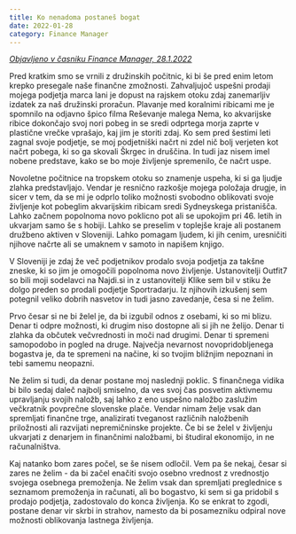 ```yaml
---
title: Ko nenadoma postaneš bogat
date: 2022-01-28
category: Finance Manager
---
```


*[Objavljeno v časniku Finance Manager, 28.1.2022](https://manager.finance.si/8985592/Ko-nenadoma-postanes-bogat)*

Pred kratkim smo se vrnili z družinskih počitnic, ki bi še pred enim letom krepko presegale naše finančne zmožnosti. Zahvaljujoč uspešni prodaji mojega podjetja marca lani je dopust na rajskem otoku zdaj zanemarljiv izdatek za naš družinski proračun. Plavanje med koralnimi ribicami me je spomnilo na odjavno špico filma Reševanje malega Nema, ko akvarijske ribice dokončajo svoj nori pobeg in se sredi odprtega morja zaprte v plastične vrečke vprašajo, kaj jim je storiti zdaj. Ko sem pred šestimi leti zagnal svoje podjetje, se moj podjetniški načrt ni zdel nič bolj verjeten kot načrt pobega, ki so ga skovali Škrgec in druščina. In tudi jaz nisem imel nobene predstave, kako se bo moje življenje spremenilo, če načrt uspe.

Novoletne počitnice na tropskem otoku so znamenje uspeha, ki si ga ljudje zlahka predstavljajo. Vendar je resnično razkošje mojega položaja drugje, in sicer v tem, da se mi je odprlo toliko možnosti svobodno oblikovati svoje življenje kot pobeglim akvarijskim ribicam sredi Sydneyskega pristanišča. Lahko začnem popolnoma novo poklicno pot ali se upokojim pri 46. letih in ukvarjam samo še s hobiji. Lahko se preselim v toplejše kraje ali postanem družbeno aktiven v Sloveniji. Lahko pomagam ljudem, ki jih cenim, uresničiti njihove načrte ali se umaknem v samoto in napišem knjigo.

V Sloveniji je zdaj že več podjetnikov prodalo svoja podjetja za takšne zneske, ki so jim je omogočili popolnoma novo življenje. Ustanovitelji Outfit7 so bili moji sodelavci na Najdi.si in z ustanovitelji Klike sem bil v stiku že dolgo preden so prodali podjetje Sportradarju. Iz njihovih izkušenj sem potegnil veliko dobrih nasvetov in tudi jasno zavedanje, česa si ne želim.

Prvo česar si ne bi želel je, da bi izgubil odnos z osebami, ki so mi blizu. Denar ti odpre možnosti, ki drugim niso dostopne ali si jih ne želijo. Denar ti zlahka da občutek večvrednosti in moči nad drugimi. Denar ti spremeni samopodobo in pogled na druge. Največja nevarnost novopridobljenega bogastva je, da te spremeni na načine, ki so tvojim bližnjim nepoznani in tebi samemu neopazni.

Ne želim si tudi, da denar postane moj naslednji poklic. S finančnega vidika bi bilo sedaj daleč najbolj smiselno, da ves svoj čas posvetim aktivnemu upravljanju svojih naložb, saj lahko z eno uspešno naložbo zaslužim večkratnik povprečne slovenske plače. Vendar nimam želje vsak dan spremljati finančne trge, analizirati tveganost različnih naložbenih priložnosti ali razvijati nepremičninske projekte. Če bi se želel v življenju  ukvarjati z denarjem in finančnimi naložbami, bi študiral ekonomijo, in ne računalništva.

Kaj natanko bom zares počel, se še nisem odločil. Vem pa še nekaj, česar si zares ne želim - da bi začel enačiti svojo osebno vrednost z vrednostjo svojega osebnega premoženja. Ne želim vsak dan spremljati preglednice s seznamom premoženja in računati, ali bo bogastvo, ki sem si ga pridobil s prodajo podjetja, zadostovalo do konca življenja. Ko se enkrat to zgodi, postane denar vir skrbi in strahov, namesto da bi posamezniku odpiral nove možnosti oblikovanja lastnega življenja.
